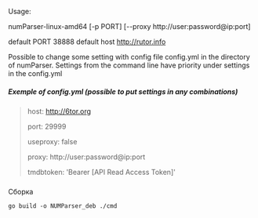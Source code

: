 Usage:

numParser-linux-amd64  [-p PORT] [--proxy http://user:password@ip:port]

default PORT 38888
default host http://rutor.info

Possible to change some setting with config file config.yml in the directory of numParser. Settings from the command line have priority under settings in the config.yml

##### Exemple of config.yml (possible to put settings in any combinations)
>
>host: http://6tor.org
>
>port: 29999
>
>useproxy: false
>
>proxy: http://user:password@ip:port
>
>tmdbtoken: 'Bearer [API Read Access Token]'


#####
Сборка 
```shell
go build -o NUMParser_deb ./cmd
```

